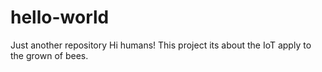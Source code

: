 # hello-world
Just another repository
Hi humans!
This project its about the IoT apply to the grown of bees.
